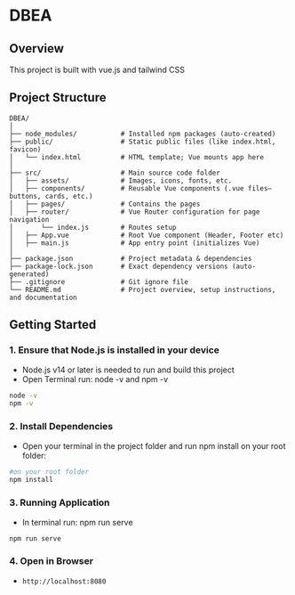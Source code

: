 # DBEA

## Overview
This project is built with vue.js and tailwind CSS

## Project Structure
```
DBEA/
│
├── node_modules/           # Installed npm packages (auto-created)
├── public/                 # Static public files (like index.html, favicon)
│   └── index.html          # HTML template; Vue mounts app here
│
├── src/                    # Main source code folder
│   ├── assets/             # Images, icons, fonts, etc.
│   ├── components/         # Reusable Vue components (.vue files—buttons, cards, etc.)
│   ├── pages/              # Contains the pages
│   ├── router/             # Vue Router configuration for page navigation
│       └── index.js        # Routes setup
│   ├── App.vue             # Root Vue component (Header, Footer etc)
│   ├── main.js             # App entry point (initializes Vue)
│
├── package.json            # Project metadata & dependencies
├── package-lock.json       # Exact dependency versions (auto-generated)
├── .gitignore              # Git ignore file
└── README.md               # Project overview, setup instructions, and documentation
```

## Getting Started

### 1. Ensure that Node.js is installed in your device
- Node.js v14 or later is needed to run and build this project
- Open Terminal run: node -v and npm -v
```bash
node -v
npm -v
```

### 2. Install Dependencies
- Open your terminal in the project folder and run npm install on your root folder:
```bash
#on your root folder
npm install
```
### 3. Running Application
- In terminal run: npm run serve
```bash
npm run serve
```

### 4. Open in Browser
-  `http://localhost:8080`
